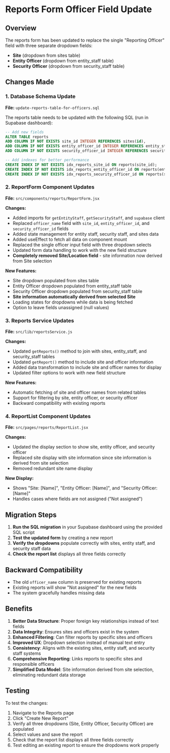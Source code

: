 # Reports Form Officer Field Update

## Overview
The reports form has been updated to replace the single "Reporting Officer" field with three separate dropdown fields:
- **Site** (dropdown from sites table)
- **Entity Officer** (dropdown from entity_staff table)
- **Security Officer** (dropdown from security_staff table)

## Changes Made

### 1. Database Schema Update
**File:** `update-reports-table-for-officers.sql`

The reports table needs to be updated with the following SQL (run in Supabase dashboard):

```sql
-- Add new fields
ALTER TABLE reports 
ADD COLUMN IF NOT EXISTS site_id INTEGER REFERENCES sites(id),
ADD COLUMN IF NOT EXISTS entity_officer_id INTEGER REFERENCES entity_staff(id),
ADD COLUMN IF NOT EXISTS security_officer_id INTEGER REFERENCES security_staff(id);

-- Add indexes for better performance
CREATE INDEX IF NOT EXISTS idx_reports_site_id ON reports(site_id);
CREATE INDEX IF NOT EXISTS idx_reports_entity_officer_id ON reports(entity_officer_id);
CREATE INDEX IF NOT EXISTS idx_reports_security_officer_id ON reports(security_officer_id);
```

### 2. ReportForm Component Updates
**File:** `src/components/reports/ReportForm.jsx`

**Changes:**
- Added imports for `getEntityStaff`, `getSecurityStaff`, and `supabase` client
- Replaced `officer_name` field with `site_id`, `entity_officer_id`, and `security_officer_id` fields
- Added state management for entity staff, security staff, and sites data
- Added useEffect to fetch all data on component mount
- Replaced the single officer input field with three dropdown selects
- Updated form data handling to work with the new field structure
- **Completely removed Site/Location field** - site information now derived from Site selection

**New Features:**
- Site dropdown populated from sites table
- Entity Officer dropdown populated from entity_staff table
- Security Officer dropdown populated from security_staff table
- **Site information automatically derived from selected Site**
- Loading states for dropdowns while data is being fetched
- Option to leave fields unassigned (null values)

### 3. Reports Service Updates
**File:** `src/lib/reportsService.js`

**Changes:**
- Updated `getReports()` method to join with sites, entity_staff, and security_staff tables
- Updated `getReport()` method to include site and officer information
- Added data transformation to include site and officer names for display
- Updated filter options to work with new field structure

**New Features:**
- Automatic fetching of site and officer names from related tables
- Support for filtering by site, entity officer, or security officer
- Backward compatibility with existing reports

### 4. ReportList Component Updates
**File:** `src/pages/reports/ReportList.jsx`

**Changes:**
- Updated the display section to show site, entity officer, and security officer
- Replaced site display with site information since site information is derived from site selection
- Removed redundant site name display

**New Display:**
- Shows "Site: [Name]", "Entity Officer: [Name]", and "Security Officer: [Name]"
- Handles cases where fields are not assigned ("Not assigned")

## Migration Steps

1. **Run the SQL migration** in your Supabase dashboard using the provided SQL script
2. **Test the updated form** by creating a new report
3. **Verify the dropdowns** populate correctly with sites, entity staff, and security staff data
4. **Check the report list** displays all three fields correctly

## Backward Compatibility

- The old `officer_name` column is preserved for existing reports
- Existing reports will show "Not assigned" for the new fields
- The system gracefully handles missing data

## Benefits

1. **Better Data Structure**: Proper foreign key relationships instead of text fields
2. **Data Integrity**: Ensures sites and officers exist in the system
3. **Enhanced Filtering**: Can filter reports by specific sites and officers
4. **Improved UX**: Dropdown selection instead of manual text entry
5. **Consistency**: Aligns with the existing sites, entity staff, and security staff systems
6. **Comprehensive Reporting**: Links reports to specific sites and responsible officers
7. **Simplified Data Model**: Site information derived from site selection, eliminating redundant data storage

## Testing

To test the changes:

1. Navigate to the Reports page
2. Click "Create New Report"
3. Verify all three dropdowns (Site, Entity Officer, Security Officer) are populated
4. Select values and save the report
5. Check that the report list displays all three fields correctly
6. Test editing an existing report to ensure the dropdowns work properly 